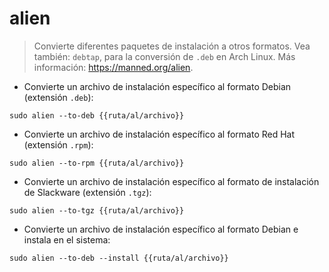 # alien

> Convierte diferentes paquetes de instalación a otros formatos.
> Vea también: `debtap`, para la conversión de `.deb` en Arch Linux.
> Más información: <https://manned.org/alien>.

- Convierte un archivo de instalación específico al formato Debian (extensión `.deb`):

`sudo alien --to-deb {{ruta/al/archivo}}`

- Convierte un archivo de instalación específico al formato Red Hat (extensión `.rpm`):

`sudo alien --to-rpm {{ruta/al/archivo}}`

- Convierte un archivo de instalación específico al formato de instalación de Slackware (extensión `.tgz`):

`sudo alien --to-tgz {{ruta/al/archivo}}`

- Convierte un archivo de instalación específico al formato Debian e instala en el sistema:

`sudo alien --to-deb --install {{ruta/al/archivo}}`
